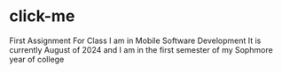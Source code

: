 # click-me
First Assignment For Class
I am in Mobile Software Development
It is currently August of 2024 and I am in the first semester of my Sophmore year of college
